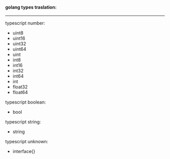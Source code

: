 #### golang types traslation:

---

typescript number:

- uint8
- uint16
- uint32
- uint64
- uint
- int8
- int16
- int32
- int64
- int
- float32
- float64

typescript boolean:

- bool

typescript string:

- string

typescript unknown:

- interface{}
